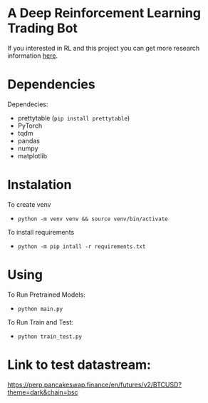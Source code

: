 # A Deep Reinforcement Learning Trading Bot

If you interested in RL and this project you can get more research information [here](docs/summary.ipynb).

# Dependencies 
Dependecies:    
* prettytable (`pip install prettytable`)  
* PyTorch
* tqdm
* pandas
* numpy
* matplotlib

# Instalation
To create venv
* `python -m venv venv && source venv/bin/activate`

To install requirements
* `python -m pip intall -r requirements.txt`

# Using
To Run Pretrained Models:   
* `python main.py`  

To Run Train and Test:
* `python train_test.py`

# Link to test datastream:
https://perp.pancakeswap.finance/en/futures/v2/BTCUSD?theme=dark&chain=bsc